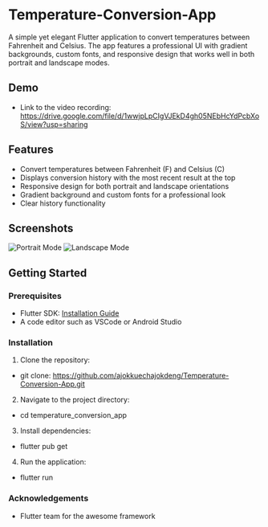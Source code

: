 # Temperature-Conversion-App
A simple yet elegant Flutter application to convert temperatures between Fahrenheit and Celsius. The app features a professional UI with gradient backgrounds, custom fonts, and responsive design that works well in both portrait and landscape modes.

## Demo 

- Link to the video recording: https://drive.google.com/file/d/1wwjpLpCIgVJEkD4gh05NEbHcYdPcbXoS/view?usp=sharing

## Features

- Convert temperatures between Fahrenheit (F) and Celsius (C)
- Displays conversion history with the most recent result at the top
- Responsive design for both portrait and landscape orientations
- Gradient background and custom fonts for a professional look
- Clear history functionality

## Screenshots

![Portrait Mode](screenshots/portrait_mode.png)
![Landscape Mode](screenshots/landscape_mode.png)

## Getting Started

### Prerequisites

- Flutter SDK: [Installation Guide](https://flutter.dev/docs/get-started/install)
- A code editor such as VSCode or Android Studio

### Installation

1. Clone the repository:
- git clone: https://github.com/ajokkuechajokdeng/Temperature-Conversion-App.git

2. Navigate to the project directory:
- cd temperature_conversion_app

3. Install dependencies:
- flutter pub get

4. Run the application:
- flutter run

### Acknowledgements
- Flutter team for the awesome framework

